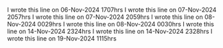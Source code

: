 I wrote this line on 06-Nov-2024 1707hrs
I wrote this line on 07-Nov-2024 2057hrs
I wrote this line on 07-Nov-2024 2059hrs
I wrote this line on 08-Nov-2024 0029hrs
I wrote this line on 08-Nov-2024 0030hrs
I wrote this line on 14-Nov-2024 2324hrs
I wrote this line on 14-Nov-2024 2328hrs
I wrote this line on 19-Nov-2024 1115hrs
